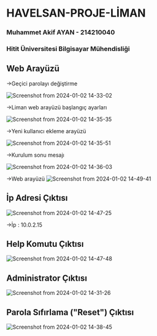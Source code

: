 # HAVELSAN-PROJE-LİMAN
### Muhammet Akif AYAN - 214210040
### Hitit Üniversitesi Bilgisayar Mühendisliği


## Web Arayüzü


->Geçici parolayı değiştirme


![Screenshot from 2024-01-02 14-33-02](https://github.com/akifayn/HAVELSAN-PROJE/assets/138572294/d6911dbb-6c24-407c-9b97-a99e5bb4a5f7)

->Liman web arayüzü başlangıç ayarları


![Screenshot from 2024-01-02 14-35-35](https://github.com/akifayn/HAVELSAN-PROJE/assets/138572294/bf90cab6-6366-4aa3-863a-1a62cb5f2f0d)

->Yeni kullanıcı ekleme arayüzü


![Screenshot from 2024-01-02 14-35-51](https://github.com/akifayn/HAVELSAN-PROJE/assets/138572294/0bb1fd1a-3758-404e-8496-98d12196eeac)

->Kurulum sonu mesajı


![Screenshot from 2024-01-02 14-36-03](https://github.com/akifayn/HAVELSAN-PROJE/assets/138572294/a2aa79af-6a82-447d-bd45-d234bd5ee9bc)

->Web arayüzü
![Screenshot from 2024-01-02 14-49-41](https://github.com/akifayn/HAVELSAN-PROJE/assets/138572294/6f86a70a-8a45-4810-92a2-6ab01b948b85)

## İp Adresi Çıktısı

![Screenshot from 2024-01-02 14-47-25](https://github.com/akifayn/HAVELSAN-PROJE/assets/138572294/0adb5176-bfbd-4282-870a-34b64fd0fddb)


->İp : 10.0.2.15


## Help Komutu Çıktısı

![Screenshot from 2024-01-02 14-47-48](https://github.com/akifayn/HAVELSAN-PROJE/assets/138572294/721d7b76-f6fa-4012-9729-b6e0afb4cf77)

## Administrator Çıktısı


![Screenshot from 2024-01-02 14-31-26](https://github.com/akifayn/HAVELSAN-PROJE/assets/138572294/179c9875-10de-40eb-90d5-9216e6ac6c93)


## Parola Sıfırlama ("Reset") Çıktısı


![Screenshot from 2024-01-02 14-38-45](https://github.com/akifayn/HAVELSAN-PROJE/assets/138572294/553512fb-4385-4278-8b3f-9db7c8778a89)


